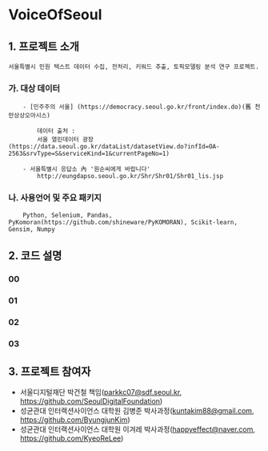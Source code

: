# VoiceOfSeoul
## 1. 프로젝트 소개
    서울특별시 민원 텍스트 데이터 수집, 전처리, 키워드 추출, 토픽모델링 분석 연구 프로젝트.
  ### 가. 대상 데이터
        - [민주주의 서울] (https://democracy.seoul.go.kr/front/index.do)(舊 천만상상오아시스)
            
            데이터 출처 : 
            서울 열린데이터 광장(https://data.seoul.go.kr/dataList/datasetView.do?infId=OA-2563&srvType=S&serviceKind=1&currentPageNo=1)
            
        - 서울특별시 응답소 內 '원순씨에게 바랍니다'
            http://eungdapso.seoul.go.kr/Shr/Shr01/Shr01_lis.jsp
            
  ### 나. 사용언어 및 주요 패키지
        Python, Selenium, Pandas, PyKomoran(https://github.com/shineware/PyKOMORAN), Scikit-learn, Gensim, Numpy
  
## 2. 코드 설명
  ### 00
  ### 01
  ### 02
  ### 03

## 3. 프로젝트 참여자
- 서울디지털재단 박건철 책임(parkkc07@sdf.seoul.kr, https://github.com/SeoulDigitalFoundation)
- 성균관대 인터랙션사이언스 대학원 김병준 박사과정(kuntakim88@gmail.com, https://github.com/ByungjunKim)
- 성균관대 인터랙션사이언스 대학원 이겨레 박사과정(happyeffect@naver.com, https://github.com/KyeoReLee)
